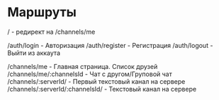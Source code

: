 # Маршруты

/ - редирект на /channels/me

/auth/login - Авторизация
/auth/register - Регистрация
/auth/logout - Выйти из аккаута

/channels/me - Главная страница. Список друзей
/channels/me/:channelsId - Чат с другом/Груповой чат
/channels/:serverId/ - Первый текстовый канал на сервере
/channels/:serverId/:channelsId/ - Текстовый канал на сервере

